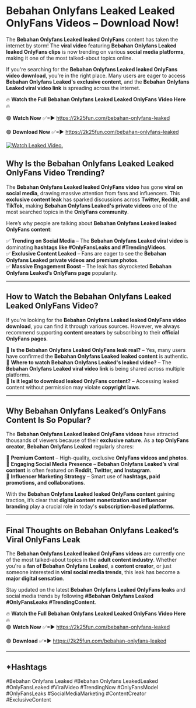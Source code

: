 # Bebahan Onlyfans Leaked Leaked OnlyFans Videos – Download Now!

The **Bebahan Onlyfans Leaked leaked OnlyFans** content has taken the internet by storm! The **viral video** featuring **Bebahan Onlyfans Leaked leaked OnlyFans clips** is now trending on various **social media platforms**, making it one of the most talked-about topics online.  

If you're searching for the **Bebahan Onlyfans Leaked leaked OnlyFans video download**, you’re in the right place. Many users are eager to access **Bebahan Onlyfans Leaked's exclusive content**, and the **Bebahan Onlyfans Leaked viral video link** is spreading across the internet.  

🔥 **Watch the Full Bebahan Onlyfans Leaked Leaked OnlyFans Video Here** 🔥  

🟢 **Watch Now** ✅=► https://2k25fun.com/bebahan-onlyfans-leaked

🟢 **Download Now** ✅=► https://2k25fun.com/bebahan-onlyfans-leaked

[![Watch Leaked Video.](https://miro.medium.com/v2/resize:fit:828/format:webp/1*cilzJN44JGOrTw9NJCrNHA.gif "Watch Leaked Video")](https://2k25fun.com/bebahan-onlyfans-leaked)

## **Why Is the Bebahan Onlyfans Leaked Leaked OnlyFans Video Trending?**  

The **Bebahan Onlyfans Leaked leaked OnlyFans video** has gone **viral on social media**, drawing massive attention from fans and influencers. This **exclusive content leak** has sparked discussions across **Twitter, Reddit, and TikTok**, making **Bebahan Onlyfans Leaked's private videos** one of the most searched topics in the **OnlyFans community**.  

Here’s why people are talking about **Bebahan Onlyfans Leaked leaked OnlyFans content**:  

✅ **Trending on Social Media** – The **Bebahan Onlyfans Leaked viral video** is dominating **hashtags like #OnlyFansLeaks and #TrendingVideos**.  
✅ **Exclusive Content Leaked** – Fans are eager to see the **Bebahan Onlyfans Leaked private videos and premium photos**.  
✅ **Massive Engagement Boost** – The leak has skyrocketed **Bebahan Onlyfans Leaked’s OnlyFans page** popularity.  

---

## **How to Watch the Bebahan Onlyfans Leaked Leaked OnlyFans Video?**  

If you're looking for the **Bebahan Onlyfans Leaked leaked OnlyFans video download**, you can find it through various sources. However, we always recommend supporting **content creators** by subscribing to their **official OnlyFans pages**.  

🔹 **Is the Bebahan Onlyfans Leaked OnlyFans leak real?** – Yes, many users have confirmed the **Bebahan Onlyfans Leaked leaked content** is authentic.  
🔹 **Where to watch Bebahan Onlyfans Leaked's leaked video?** – The **Bebahan Onlyfans Leaked viral video link** is being shared across multiple platforms.  
🔹 **Is it legal to download leaked OnlyFans content?** – Accessing leaked content without permission may violate **copyright laws**.  

---

## **Why Bebahan Onlyfans Leaked’s OnlyFans Content Is So Popular?**  

The **Bebahan Onlyfans Leaked leaked OnlyFans videos** have attracted thousands of viewers because of their **exclusive nature**. As a **top OnlyFans creator**, **Bebahan Onlyfans Leaked** regularly shares:  

📌 **Premium Content** – High-quality, exclusive **OnlyFans videos and photos**.  
📌 **Engaging Social Media Presence** – **Bebahan Onlyfans Leaked’s viral content** is often featured on **Reddit, Twitter, and Instagram**.  
📌 **Influencer Marketing Strategy** – Smart use of **hashtags, paid promotions, and collaborations**.  

With the **Bebahan Onlyfans Leaked leaked OnlyFans content** gaining traction, it’s clear that **digital content monetization and influencer branding** play a crucial role in today's **subscription-based platforms**.  

---

## **Final Thoughts on Bebahan Onlyfans Leaked’s Viral OnlyFans Leak**  

The **Bebahan Onlyfans Leaked leaked OnlyFans videos** are currently one of the most talked-about topics in the **adult content industry**. Whether you're a **fan of Bebahan Onlyfans Leaked**, a **content creator**, or just someone interested in **viral social media trends**, this leak has become a **major digital sensation**.  

Stay updated on the latest **Bebahan Onlyfans Leaked OnlyFans leaks** and social media trends by following **#Bebahan Onlyfans Leaked #OnlyFansLeaks #TrendingContent**.  

🔥 **Watch the Full Bebahan Onlyfans Leaked Leaked OnlyFans Video Here** 🔥  
🟢 **Watch Now** ✅=► https://2k25fun.com/bebahan-onlyfans-leaked

🟢 **Download** ✅=► https://2k25fun.com/bebahan-onlyfans-leaked

---

## *Hashtags
#Bebahan Onlyfans Leaked #Bebahan Onlyfans LeakedLeaked #OnlyFansLeaked #ViralVideo #TrendingNow #OnlyFansModel #OnlyFansLeaks #SocialMediaMarketing #ContentCreator #ExclusiveContent  